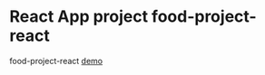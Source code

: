 # React App project food-project-react

food-project-react [demo](https://alex-webdeveloper.github.io/food-project-react)